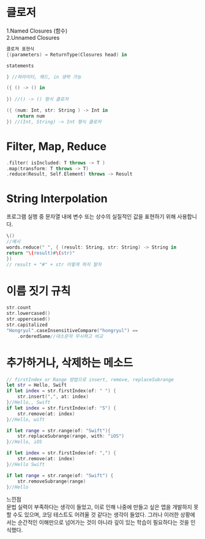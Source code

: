 # 클로저
1.Named Closures (함수)<br>
2.Unnamed Closures 

```swift
클로져 표현식
{(parameters) → ReturnType(Closures head) in

statements

} //파라미터, 헤드, in 생략 가능
```

```swift
({ () -> () in
    
}) //() -> () 형식 클로저

({ (num: Int, str: String ) -> Int in
    return num
}) //(Int, String) -> Int 형식 클로저
```
# Filter, Map, Reduce

```swift
.filter( isIncluded: T throws -> T )
.map(transform: T throws -> T)
.reduce(Result, Self.Element) throws -> Result
```
# String Interpolation
프로그램 실행 중 문자열 내에 변수 또는 상수의 실질적인 값을 표현하기 위해 사용합니다.
```swift
\()
//예시
words.reduce(" ", { (result: String, str: String) -> String in 
return "\(result)#\(str)"
})
// result + "#" + str 이렇게 하지 말자
```
# 이름 짓기 규칙
```swift
str.count
str.lowercased()
str.uppercased()
str.capitalized
"Hongryul".caseInsensitiveCompare("hongryul") ==
    .orderedSame//대소문자 무시하고 비교
```
# 추가하거나, 삭제하는 메소드
```swift
// firstIndex or Range 방법으로 insert, remove, replaceSubrange
let str = Hello, Swift
if let index = str.firstIndex(of: " ") {
    str.insert(",", at: index)
}//Hello,, Swift
if let index = str.firstIndex(of: "S") {
    str.remove(at: index)
}//Hello, wift

if let range = str.range(of: "Swift"){
    str.replaceSubrange(range, with: "iOS")
}//Hello, iOS

if let index = str.firstIndex(of: ",") {
    str.remove(at: index)
}//Hello Swift

if let range = str.range(of: "Swift") {
    str.removeSubrange(range)
}//Hello 
```
느낀점<br>
문법 실력이 부족하다는 생각이 들었고, 이로 인해 나중에 만들고 싶은 앱을 개발하지 
못할 수도 있으며, 코딩 테스트도 어려울 것 같다는 생각이 들었다.
그러나 이러한 상황에서는 순간적인 이해만으로 넘어가는 것이 아니라 
깊이 있는 학습이 필요하다는 것을 인식했다.
